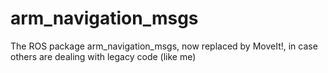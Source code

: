arm_navigation_msgs
===================

The ROS package arm_navigation_msgs, now replaced by MoveIt!, in case others are dealing with legacy code (like me)
